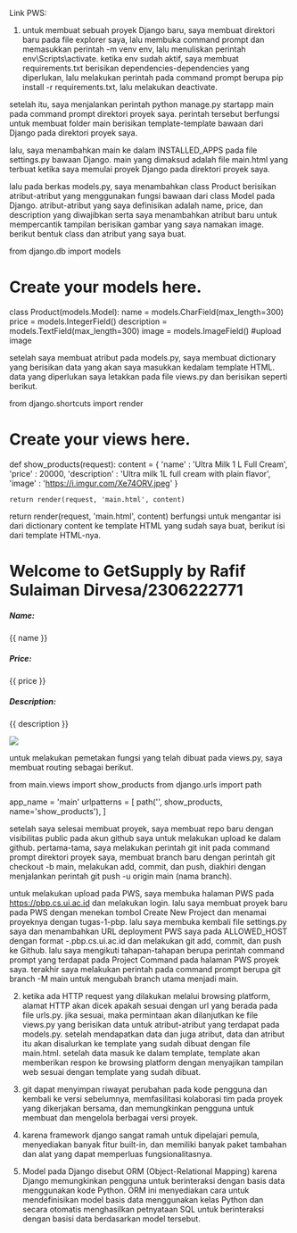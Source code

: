 Link PWS: 

1. untuk membuat sebuah proyek Django baru, saya membuat direktori baru pada file explorer saya, lalu membuka command prompt dan memasukkan perintah -m venv env, lalu menuliskan perintah env\Scripts\activate. ketika env sudah aktif, saya membuat requirements.txt berisikan dependencies-dependencies yang diperlukan, lalu melakukan perintah pada command prompt berupa pip install -r requirements.txt, lalu melakukan deactivate.

setelah itu, saya menjalankan perintah python manage.py startapp main pada command prompt direktori proyek saya. perintah tersebut berfungsi untuk membuat folder main berisikan template-template bawaan dari Django pada direktori proyek saya.

lalu, saya menambahkan main ke dalam INSTALLED_APPS pada file settings.py bawaan Django. main yang dimaksud adalah file main.html yang terbuat ketika saya memulai proyek Django pada direktori proyek saya.

lalu pada berkas models.py, saya menambahkan class Product berisikan atribut-atribut yang menggunakan fungsi bawaan dari class Model pada Django. atribut-atribut yang saya definisikan adalah name, price, dan description yang diwajibkan serta saya menambahkan atribut baru untuk mempercantik tampilan berisikan gambar yang saya namakan image. berikut bentuk class dan atribut yang saya buat.

from django.db import models

# Create your models here.

class Product(models.Model):
    name = models.CharField(max_length=300)
    price = models.IntegerField()
    description = models.TextField(max_length=300)
    image = models.ImageField() #upload image

setelah saya membuat atribut pada models.py, saya membuat dictionary yang berisikan data yang akan saya masukkan kedalam template HTML. data yang diperlukan saya letakkan pada file views.py dan berisikan seperti berikut.

from django.shortcuts import render

# Create your views here.
def show_products(request):
    content = {
        'name' : 'Ultra Milk 1 L Full Cream',
        'price' : 20000,
        'description' : 'Ultra milk 1L full cream with plain flavor',
        'image' : 'https://i.imgur.com/Xe74ORV.jpeg'
    }

    return render(request, 'main.html', content)

return render(request, 'main.html', content) berfungsi untuk mengantar isi dari dictionary content ke template HTML yang sudah saya buat, berikut isi dari template HTML-nya.

<h1>Welcome to GetSupply by Rafif Sulaiman Dirvesa/2306222771</h1>

<h5>Name: </h5>
<p>{{ name }}</p>
<h5>Price: </h5>
<p>{{ price }}</p>
<h5>Description: </h5>
<p>{{ description }}</p>
<img src="{{ image }}">

untuk melakukan pemetakan fungsi yang telah dibuat pada views.py, saya membuat routing sebagai berikut.

from main.views import show_products
from django.urls import path

app_name = 'main'
urlpatterns = [
    path('', show_products, name='show_products'),
]

setelah saya selesai membuat proyek, saya membuat repo baru dengan visibilitas public pada akun github saya untuk melakukan upload ke dalam github. pertama-tama, saya melakukan perintah git init pada command prompt direktori proyek saya, membuat branch baru dengan perintah git checkout -b main, melakukan add, commit, dan push, diakhiri dengan menjalankan perintah git push -u origin main (nama branch).

untuk melakukan upload pada PWS, saya membuka halaman PWS pada https://pbp.cs.ui.ac.id dan melakukan login. lalu saya membuat proyek baru pada PWS dengan menekan tombol Create New Project dan menamai proyeknya dengan tugas-1-pbp. lalu saya membuka kembali file settings.py saya dan menambahkan URL deployment PWS saya pada ALLOWED_HOST dengan format <username-sso>-<nama proyek>.pbp.cs.ui.ac.id dan melakukan git add, commit, dan push ke Github. lalu saya mengikuti tahapan-tahapan berupa perintah command prompt yang terdapat pada Project Command pada halaman PWS proyek saya. terakhir saya melakukan perintah pada command prompt berupa git branch -M main untuk mengubah branch utama menjadi main.

2. ketika ada HTTP request yang dilakukan melalui browsing platform, alamat HTTP akan dicek apakah sesuai dengan url yang berada pada file urls.py. jika sesuai, maka permintaan akan dilanjutkan ke file views.py yang berisikan data untuk atribut-atribut yang terdapat pada models.py. setelah mendapatkan data dan juga atribut, data dan atribut itu akan disalurkan ke template yang sudah dibuat dengan file main.html. setelah data masuk ke dalam template, template akan memberikan respon ke browsing platform dengan menyajikan tampilan web sesuai dengan template yang sudah dibuat.

3. git dapat menyimpan riwayat perubahan pada kode pengguna dan kembali ke versi sebelumnya, memfasilitasi kolaborasi tim pada proyek yang dikerjakan bersama, dan memungkinkan pengguna untuk membuat dan mengelola berbagai versi proyek.

4. karena framework django sangat ramah untuk dipelajari pemula, menyediakan banyak fitur built-in, dan memiliki banyak paket tambahan dan alat yang dapat memperluas fungsionalitasnya.

5. Model pada Django disebut ORM (Object-Relational Mapping) karena Django memungkinkan pengguna untuk berinteraksi dengan basis data menggunakan kode Python. ORM ini menyediakan cara untuk mendefinisikan model basis data menggunakan kelas Python dan secara otomatis menghasilkan petnyataan SQL untuk berinteraksi dengan basisi data berdasarkan model tersebut.